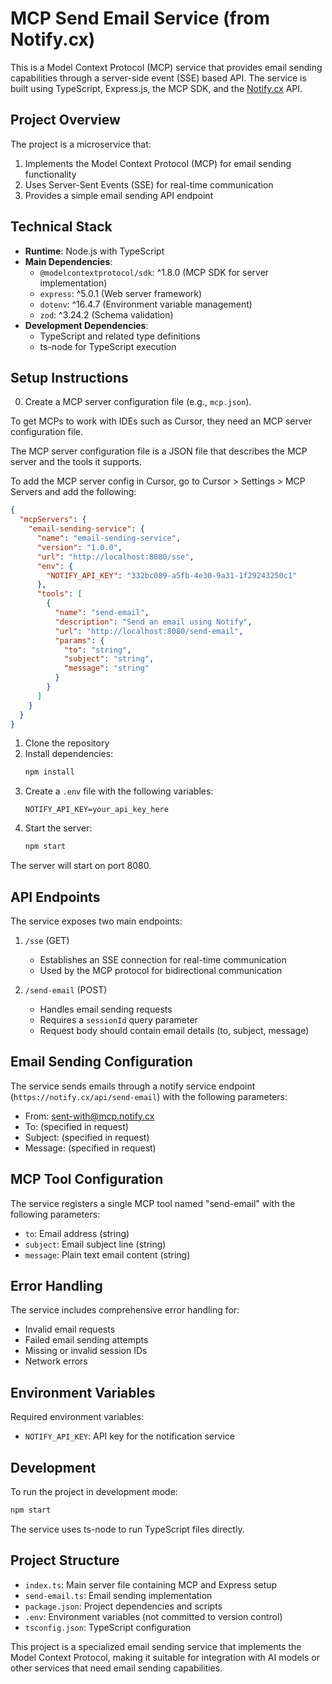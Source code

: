 # MCP Send Email Service (from Notify.cx)

This is a Model Context Protocol (MCP) service that provides email sending capabilities through a server-side event (SSE) based API. The service is built using TypeScript, Express.js, the MCP SDK, and the [Notify.cx](https://notify.cx) API.

## Project Overview

The project is a microservice that:

1. Implements the Model Context Protocol (MCP) for email sending functionality
2. Uses Server-Sent Events (SSE) for real-time communication
3. Provides a simple email sending API endpoint

## Technical Stack

- **Runtime**: Node.js with TypeScript
- **Main Dependencies**:
  - `@modelcontextprotocol/sdk`: ^1.8.0 (MCP SDK for server implementation)
  - `express`: ^5.0.1 (Web server framework)
  - `dotenv`: ^16.4.7 (Environment variable management)
  - `zod`: ^3.24.2 (Schema validation)
- **Development Dependencies**:
  - TypeScript and related type definitions
  - ts-node for TypeScript execution

## Setup Instructions

0. Create a MCP server configuration file (e.g., `mcp.json`).

To get MCPs to work with IDEs such as Cursor, they need an MCP server configuration file.

The MCP server configuration file is a JSON file that describes the MCP server and the tools it supports.

To add the MCP server config in Cursor, go to Cursor > Settings > MCP Servers and add the following:

```json
{
  "mcpServers": {
    "email-sending-service": {
      "name": "email-sending-service",
      "version": "1.0.0",
      "url": "http://localhost:8080/sse",
      "env": {
        "NOTIFY_API_KEY": "332bc089-a5fb-4e30-9a31-1f29243250c1"
      },
      "tools": [
        {
          "name": "send-email",
          "description": "Send an email using Notify",
          "url": "http://localhost:8080/send-email",
          "params": {
            "to": "string",
            "subject": "string",
            "message": "string"
          }
        }
      ]
    }
  }
}
```

1. Clone the repository
2. Install dependencies:
   ```bash
   npm install
   ```
3. Create a `.env` file with the following variables:
   ```
   NOTIFY_API_KEY=your_api_key_here
   ```
4. Start the server:
   ```bash
   npm start
   ```

The server will start on port 8080.

## API Endpoints

The service exposes two main endpoints:

1. `/sse` (GET)

   - Establishes an SSE connection for real-time communication
   - Used by the MCP protocol for bidirectional communication

2. `/send-email` (POST)
   - Handles email sending requests
   - Requires a `sessionId` query parameter
   - Request body should contain email details (to, subject, message)

## Email Sending Configuration

The service sends emails through a notify service endpoint (`https://notify.cx/api/send-email`) with the following parameters:

- From: sent-with@mcp.notify.cx
- To: (specified in request)
- Subject: (specified in request)
- Message: (specified in request)

## MCP Tool Configuration

The service registers a single MCP tool named "send-email" with the following parameters:

- `to`: Email address (string)
- `subject`: Email subject line (string)
- `message`: Plain text email content (string)

## Error Handling

The service includes comprehensive error handling for:

- Invalid email requests
- Failed email sending attempts
- Missing or invalid session IDs
- Network errors

## Environment Variables

Required environment variables:

- `NOTIFY_API_KEY`: API key for the notification service

## Development

To run the project in development mode:

```bash
npm start
```

The service uses ts-node to run TypeScript files directly.

## Project Structure

- `index.ts`: Main server file containing MCP and Express setup
- `send-email.ts`: Email sending implementation
- `package.json`: Project dependencies and scripts
- `.env`: Environment variables (not committed to version control)
- `tsconfig.json`: TypeScript configuration

This project is a specialized email sending service that implements the Model Context Protocol, making it suitable for integration with AI models or other services that need email sending capabilities.

